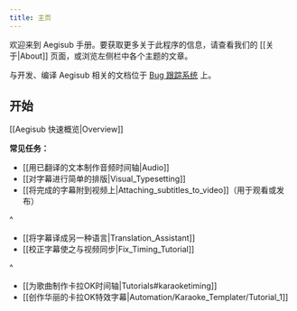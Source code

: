 ```yaml
---
title: 主页
---
```


欢迎来到 Aegisub 手册。要获取更多关于此程序的信息，请查看我们的 [[关于|About]] 页面，或浏览左侧栏中各个主题的文章。

与开发、编译 Aegisub 相关的文档位于 [Bug 跟踪系统](http://devel.aegisub.org) 上。

## 开始

[[Aegisub 快速概览|Overview]]

**常见任务：**

* [[用已翻译的文本制作音频时间轴|Audio]]
* [[对字幕进行简单的排版|Visual_Typesetting]]
* [[将完成的字幕附到视频上|Attaching_subtitles_to_video]]（用于观看或发布）

^

* [[将字幕译成另一种语言|Translation_Assistant]]
* [[校正字幕使之与视频同步|Fix_Timing_Tutorial]]

^

* [[为歌曲制作卡拉OK时间轴|Tutorials#karaoketiming]]
* [[创作华丽的卡拉OK特效字幕|Automation/Karaoke_Templater/Tutorial_1]]
